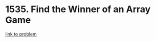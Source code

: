 # 1535. Find the Winner of an Array Game

[link to problem](https://leetcode.com/problems/find-the-winner-of-an-array-game/?envType=daily-question&envId=2023-11-05)
